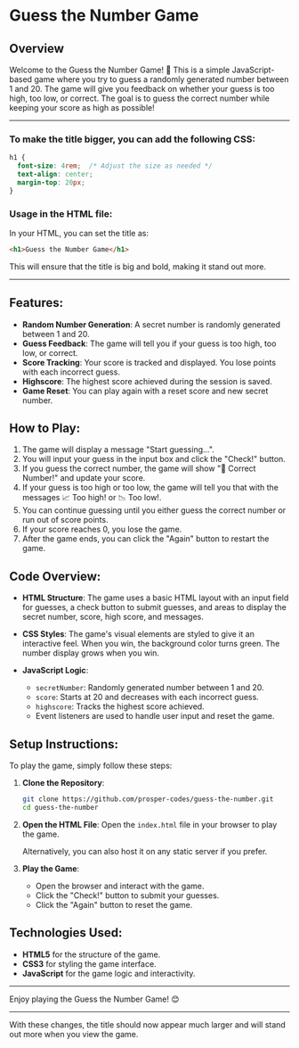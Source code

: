
# Guess the Number Game

## Overview

Welcome to the Guess the Number Game! 🎉 This is a simple JavaScript-based game where you try to guess a randomly generated number between 1 and 20. The game will give you feedback on whether your guess is too high, too low, or correct. The goal is to guess the correct number while keeping your score as high as possible!

---

### To make the title bigger, you can add the following CSS:

```css
h1 {
  font-size: 4rem;  /* Adjust the size as needed */
  text-align: center;
  margin-top: 20px;
}
```

### Usage in the HTML file:

In your HTML, you can set the title as:

```html
<h1>Guess the Number Game</h1>
```

This will ensure that the title is big and bold, making it stand out more.

---

## Features:
- **Random Number Generation**: A secret number is randomly generated between 1 and 20.
- **Guess Feedback**: The game will tell you if your guess is too high, too low, or correct.
- **Score Tracking**: Your score is tracked and displayed. You lose points with each incorrect guess.
- **Highscore**: The highest score achieved during the session is saved.
- **Game Reset**: You can play again with a reset score and new secret number.

## How to Play:
1. The game will display a message "Start guessing...".
2. You will input your guess in the input box and click the "Check!" button.
3. If you guess the correct number, the game will show "🎉 Correct Number!" and update your score.
4. If your guess is too high or too low, the game will tell you that with the messages 📈 Too high! or 📉 Too low!.
5. You can continue guessing until you either guess the correct number or run out of score points.
6. If your score reaches 0, you lose the game.
7. After the game ends, you can click the "Again" button to restart the game.

## Code Overview:

- **HTML Structure**: The game uses a basic HTML layout with an input field for guesses, a check button to submit guesses, and areas to display the secret number, score, high score, and messages.
  
- **CSS Styles**: The game's visual elements are styled to give it an interactive feel. When you win, the background color turns green. The number display grows when you win.

- **JavaScript Logic**: 
  - `secretNumber`: Randomly generated number between 1 and 20.
  - `score`: Starts at 20 and decreases with each incorrect guess.
  - `highscore`: Tracks the highest score achieved.
  - Event listeners are used to handle user input and reset the game.

## Setup Instructions:

To play the game, simply follow these steps:

1. **Clone the Repository**:
   ```bash
   git clone https://github.com/prosper-codes/guess-the-number.git
   cd guess-the-number
   ```

2. **Open the HTML File**:
   Open the `index.html` file in your browser to play the game.

   Alternatively, you can also host it on any static server if you prefer.

3. **Play the Game**:
   - Open the browser and interact with the game.
   - Click the "Check!" button to submit your guesses.
   - Click the "Again" button to reset the game.

## Technologies Used:
- **HTML5** for the structure of the game.
- **CSS3** for styling the game interface.
- **JavaScript** for the game logic and interactivity.

---

Enjoy playing the Guess the Number Game! 😊

---

With these changes, the title should now appear much larger and will stand out more when you view the game.

